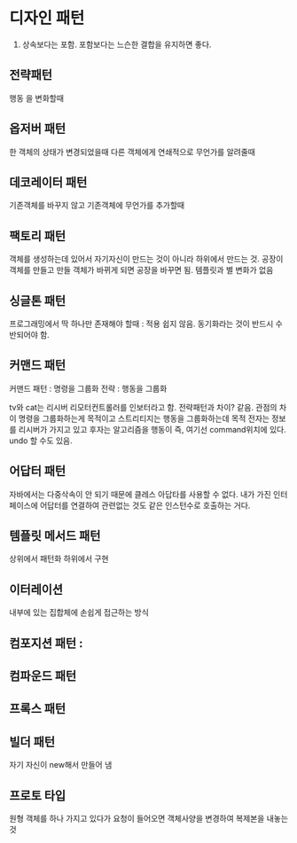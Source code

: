 # 디자인 패턴
1. 상속보다는 포함. 포함보다는 느슨한 결합을 유지하면 좋다.

## 전략패턴
행동 을 변화할때
## 옵저버 패턴
한 객체의 상태가 변경되었을때 다른 객체에게 연쇄적으로 무언가를 알려줄때
## 데코레이터 패턴
기존객체를 바꾸지 않고 기존객체에 무언가를 추가할때
## 팩토리 패턴
객체를 생성하는데 있어서 자기자신이 만드는 것이 아니라 하위에서 만드는 것. 공장이 객체를 만들고 만들 객체가 바뀌게 되면 공장을 바꾸면 됨. 템플릿과 별 변화가 없음

## 싱글톤 패턴
프로그래밍에서 딱 하나만 존재해야 할때 : 적용 쉽지 않음. 동기화라는 것이 반드시 수반되어야 함.
## 커맨드 패턴
커맨드 패턴 : 명령을 그룹화
전략 : 행동을 그룹화

tv와 cat는 리시버 리모터컨트롤러를 인보터라고 함. 전략패턴과 차이? 같음. 관점의 차이
명령을 그룹화하는게 목적이고 스트리티지는 행동을 그룹화하는데 목적 전자는 정보를 리시버가 가지고 있고 후자는 알고리즘을 행동이 
즉, 여기선 command위치에 있다.  undo 할 수도 있음.
## 어답터 패턴
자바에서는 다중삭속이 안 되기 때문에 클레스 아답타를 사용할 수 없다.  내가 가진 인터페이스에 어답터를 연결하여 관련없는 것도 같은 인스턴수로 호출하는 거다.
## 템플릿 메서드 패턴
상위에서 패턴화 하위에서 구현
## 이터레이션
내부에 있는 집합체에 손쉽게 접근하는 방식
## 컴포지션 패턴 :
## 컴파운드 패턴
## 프록스 패턴
## 빌더 패턴
자기 자신이 new해서 만들어 냄
## 프로토 타입
원형 객체를 하나 가지고 있다가 요청이 들어오면 객체사양을 변경하여 복제본을 내놓는 것
